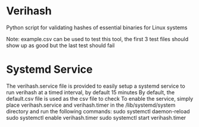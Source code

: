 # Verihash

Python script for validating hashes of essential binaries for Linux systems

Note: example.csv can be used to test this tool, the first 3 test files should show up as good but the last test should fail

# Systemd Service
The verihash.service file is provided to easily setup a systemd service to run verihash at a timed interval, by default 15 minutes
By default, the default.csv file is used as the csv file to check
To enable the service, simply place verihash.service and verihash.timer in the /lib/systemd/system directory and run the following commands:
    sudo systemctl daemon-reload
    sudo systemctl enable verihash.timer
    sudo systemctl start verihash.timer

